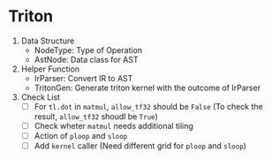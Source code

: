 # Triton
1. Data Structure
    - NodeType: Type of Operation
    - AstNode: Data class for AST
2. Helper Function
    - IrParser: Convert IR to AST
    - TritonGen: Generate triton kernel with the outcome of IrParser
3. Check List
    - [ ] For `tl.dot` in `matmul`, `allow_tf32` should be `False`
            (To check the result, `allow_tf32` shoudl be `True`)
    - [ ] Check wheter `matmul` needs additional tiling
    - [ ] Action of `ploop` and `sloop`
    - [ ] Add `kernel` caller (Need different grid for `ploop` and `sloop`)
